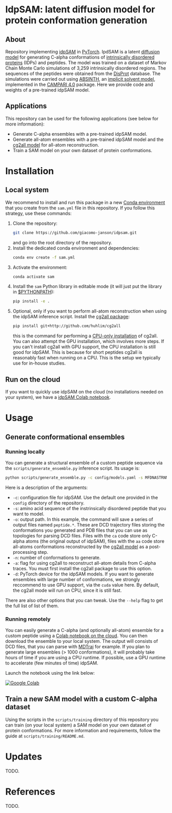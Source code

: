 # IdpSAM: latent diffusion model for protein conformation generation

## About
Repository implementing [idpSAM](https://todo.com) in [PyTorch](https://pytorch.org). IpdSAM is a latent [diffusion model](https://en.wikipedia.org/wiki/Diffusion_model) for generating C-alpha conformations of [intrinsically disordered proteins](https://en.wikipedia.org/wiki/Intrinsically_disordered_proteins) (IDPs) and peptides. The model was trained on a dataset of Markov Chain Monte Carlo simulations of 3,259 intrinsically disordered regions. The sequences of the peptides were obtained from the [DisProt](https://www.disprot.org) database. The simulations were carried out using [ABSINTH](https://pubmed.ncbi.nlm.nih.gov/18506808/), an [implicit solvent model](https://en.wikipedia.org/wiki/Implicit_solvation), implemented in the [CAMPARI 4.0](https://campari.sourceforge.net/V4/index.html) package. Here we provide code and weights of a pre-trained idpSAM model.

## Applications
This repository can be used for the following applications (see below for more information):
* Generate C-alpha ensembles with a pre-trained idpSAM model.
* Generate all-atom ensembles with a pre-trained idpSAM model and the [cg2all model](https://github.com/huhlim/cg2all) for all-atom reconstruction.
* Train a SAM model on your own dataset of protein conformations.

# Installation
## Local system
We recommend to install and run this package in a new [Conda environment](https://docs.conda.io/projects/conda/en/latest/user-guide/tasks/manage-environments.html) that you create from the `sam.yml` file in this repository. If you follow this strategy, use these commands:

1. Clone the repository:
   ```bash
   git clone https://github.com/giacomo-janson/idpsam.git
   ```
   and go into the root directory of the repository.
2. Install the dedicated conda environment and dependencies:
   ```bash
   conda env create -f sam.yml
   ```
3. Activate the environment:
   ```bash
   conda activate sam
   ```
4. Install the `sam` Python library in editable mode (it will just put the library in [$PYTHONPATH](https://docs.python.org/3/using/cmdline.html#envvar-PYTHONPATH)):
   ```bash
   pip install -e .
   ```
5. Optional, only if you want to perform all-atom reconstruction when using the idpSAM inference script. Install the [cg2all package](https://github.com/huhlim/cg2all):
   ```bash
   pip install git+http://github.com/huhlim/cg2all
   ```
   this is the command for performing a [CPU-only installation](https://github.com/huhlim/cg2all/#installation) of cg2all. You can also attempt the GPU installation, which involves more steps. If you can't install cg2all with GPU support, the CPU installation is still good for idpSAM. This is because for short peptides cg2all is reasonably fast when running on a CPU. This is the setup we typically use for in-house studies.
## Run on the cloud
If you want to quickly use idpSAM on the cloud (no installations needed on your system), we have a [idpSAM Colab notebook](#running-remotely).

# Usage
## Generate conformational ensembles
### Running locally
You can generate a structural ensemble of a custom peptide sequence via the  `scripts/generate_ensemble.py` inference script. Its usage is:
```bash
python scripts/generate_ensemble.py -c config/models.yaml -s MFDNASTRNNKRERGKRQGKQTRTQRHADRSQT -o peptide -n 1000 -a -d cuda
```
Here is a description of the arguments:
* `-c`: configuration file for idpSAM. Use the default one provided in the `config` directory of the repository.
* `-s`: amino acid sequence of the instrinsically disordered peptide that you want to model.
* `-o`: output path. In this example, the command will save a series of output files named `peptide.*`. These are DCD trajectory files storing the conformations you generated and PDB files that you can use as topologies for parsing DCD files. Files with the `ca` code store only C-alpha atoms (the original output of idpSAM), files with the `aa` code store all-atoms conformations reconstructed by the [cg2all model](https://github.com/huhlim/cg2all) as a post-processing step.
* `-n`: number of conformations to generate.
* `-a`: flag for using cg2all to reconstruct all-atom details from C-alpha traces. You must first install the cg2all package to use this option. 
* `-d`: PyTorch device for the idpSAM models. If you want to generate ensembles with large number of conformations, we strongly reccommend to use GPU support, via the `cuda` value here. By default, the cg2all mode will run on CPU, since it is still fast.

There are also other options that you can tweak. Use the `--help` flag to get the full list of list of them. 
### Running remotely
You can easily generate a C-alpha (and optionally all-atom) ensemble for a custom peptide using a [Colab notebook on the cloud](https://research.google.com/colaboratory/). You can then download the ensemble to your local system. The output will consists of DCD files, that you can parse with [MDTraj](https://github.com/mdtraj/mdtraj) for example. If you plan to generate large ensembles (> 1000 conformations), it will probably take hours of time if you are using a CPU runtime. If possible, use a GPU runtime to accelerate (few minutes of time) idpSAM.

Launch the notebook using the link below:

[![Google Colab](https://colab.research.google.com/assets/colab-badge.svg)](https://colab.research.google.com/github/giacomo-janson/idpsam/blob/main/notebooks/idpsam_experiments.ipynb)


## Train a new SAM model with a custom C-alpha dataset
Using the scripts in the `scripts/training` directory of this repository you can train (on your local system) a SAM model on your own dataset of protein conformations. For more information and requirements, follow the guide at `scripts/training/README.md`.

# Updates
TODO.

# References
TODO.